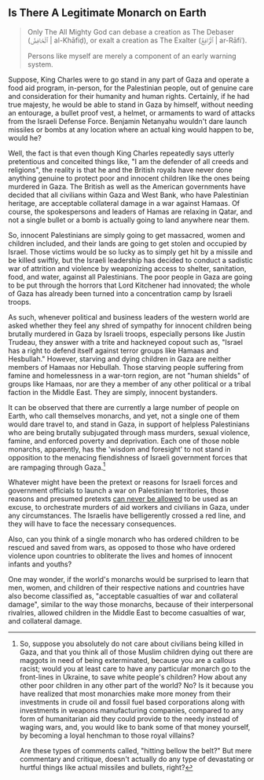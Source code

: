 ## Is There A Legitimate Monarch on Earth

>Only The All Mighty God can debase a creation as The Debaser (ٱلْخَافِضُ | al-Khāfiḍ), or exalt a creation as The Exalter (ٱلْرَّافِعُ | ar-Rāfiʿ). 
>
>Persons like myself are merely a component of an early warning system. 

Suppose, King Charles were to go stand in any part of Gaza and operate a food aid program, in-person, for the Palestinian people, out of genuine care and consideration for their humanity and human rights. Certainly, if he had true majesty, he would be able to stand in Gaza by himself, without needing an entourage, a bullet proof vest, a helmet, or armaments to ward of attacks from the Israeli Defense Force. Benjamin Netanyahu wouldn't dare launch missiles or bombs at any location where an actual king would happen to be, would he? 

Well, the fact is that even though King Charles repeatedly says utterly pretentious and conceited things like, "I am the defender of all creeds and religions", the reality is that he and the British royals have never done anything genuine to protect poor and innocent children like the ones being murdered in Gaza. The British as well as the American governments have decided that all civilians within Gaza and West Bank, who have Palestinian heritage, are acceptable collateral damage in a war against Hamaas. Of course, the spokespersons and leaders of Hamas are relaxing in Qatar, and not a single bullet or a bomb is actually going to land anywhere near them.   

So, innocent Palestinians are simply going to get massacred, women and children included, and their lands are going to get stolen and occupied by Israel. Those victims would be so lucky as to simply get hit by a missile and be killed swiftly, but the Israeli leadership has decided to conduct a sadistic war of attrition and violence by weaponizing access to shelter, sanitation, food, and water, against all Palestinians. The poor people in Gaza are going to be put through the horrors that Lord Kitchener had innovated; the whole of Gaza has already been turned into a concentration camp by Israeli troops. 

As such, whenever political and business leaders of the western world are asked whether they feel any shred of sympathy for innocent children being brutally murdered in Gaza by Israeli troops, especially persons like Justin Trudeau, they answer with a trite and hackneyed copout such as, "Israel has a right to defend itself against terror groups like Hamaas and Hesbullah." However, starving and dying children in Gaza are neither members of Hamaas nor Hebullah. Those starving people suffering from famine and homelessness in a war-torn region, are not "human shields" of groups like Hamaas, nor are they a member of any other political or a tribal faction in the Middle East. They are simply, innocent bystanders. 

It can be observed that there are currently a large number of people on Earth, who call themselves monarchs, and yet, not a single one of them would dare travel to, and stand in Gaza, in support of helpless Palestinians who are being brutally subjugated through mass murders, sexual violence, famine, and enforced poverty and deprivation. Each one of those noble monarchs, apparently, has the 'wisdom and foresight' to not stand in opposition to the menacing fiendishness of Israeli government forces that are rampaging through Gaza.[^1] 

Whatever might have been the pretext or reasons for Israeli forces and government officials to launch a war on Palestinian territories, those reasons and presumed pretexts <ins>can never be allowed</ins> to be used as an excuse, to orchestrate murders of aid workers and civilians in Gaza, under any circumstances. The Israelis have belligerently crossed a red line, and they will have to face the necessary consequences. 

Also, can you think of a single monarch who has ordered children to be rescued and saved from wars, as opposed to those who have ordered violence upon countries to obliterate the lives and homes of innocent infants and youths?   

One may wonder, if the world's monarchs would be surprised to learn that men, women, and children of their respective nations and countries have also become classified as, "acceptable casualties of war and collateral damage", similar to the way those monarchs, because of their interpersonal rivalries, allowed children in the Middle East to become casualties of war, and collateral damage. 

[^1]: So, suppose you absolutely do not care about civilians being killed in Gaza, and that you think all of those Muslim children dying out there are maggots in need of being exterminated, because you are a callous racist; would you at least care to have any particular monarch go to the front-lines in Ukraine, to save white people's children? How about any other poor children in any other part of the world? No? Is it because you have realized that most monarchies make more money from their investments in crude oil and fossil fuel based corporations along with investments in weapons manufacturing companies, compared to any form of humanitarian aid they could provide to the needy instead of waging wars, and, you would like to bank some of that money yourself, by becoming a loyal henchman to those royal villains?   
    
    Are these types of comments called, "hitting bellow the belt?" But mere commentary and critique, doesn't actually do any type of devastating or hurtful things like actual missiles and bullets, right?